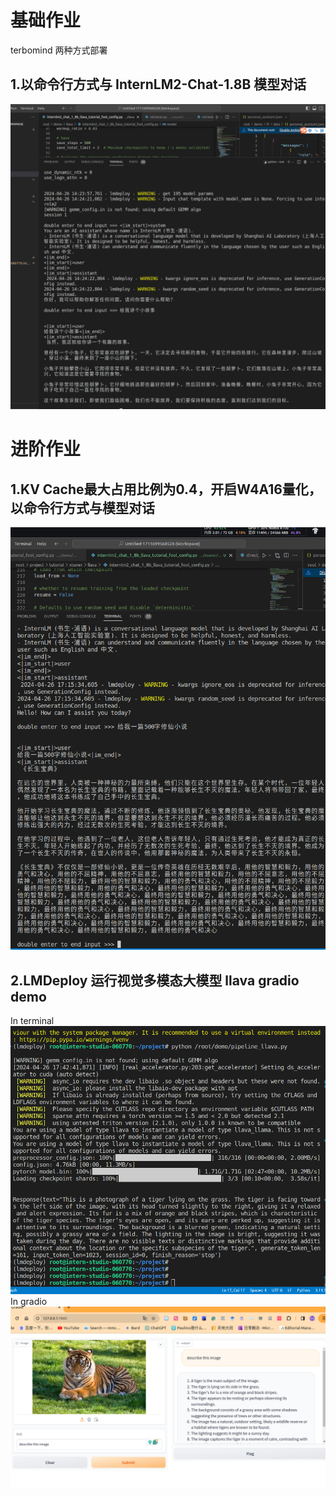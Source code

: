 # 基础作业
terbomind 两种方式部署
## 1.以命令行方式与 InternLM2-Chat-1.8B 模型对话
![](a1.png)

# 进阶作业
## 1.KV Cache最大占用比例为0.4，开启W4A16量化，以命令行方式与模型对话
![](b1.png)
## 2.LMDeploy 运行视觉多模态大模型 llava gradio demo
In terminal
![](b2.png)
In gradio
![](b3.png)